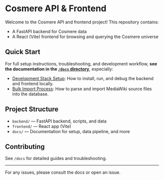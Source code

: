 # Cosmere API & Frontend

Welcome to the Cosmere API and frontend project! This repository contains:
- A FastAPI backend for Cosmere data
- A React (Vite) frontend for browsing and querying the Cosmere universe

## Quick Start

For full setup instructions, troubleshooting, and development workflow, **see the documentation in the [`/docs` directory](./docs/)**, especially:

- [Development Stack Setup](./docs/dev_stack_setup.md): How to install, run, and debug the backend and frontend locally.
- [Bulk Import Process](./docs/bulk_import.md): How to parse and import MediaWiki source files into the database.

## Project Structure
- `backend/` — FastAPI backend, scripts, and data
- `frontend/` — React app (Vite)
- `docs/` — Documentation for setup, data pipeline, and more

## Contributing
See `/docs` for detailed guides and troubleshooting.

---

For any issues, please consult the docs or open an issue. 